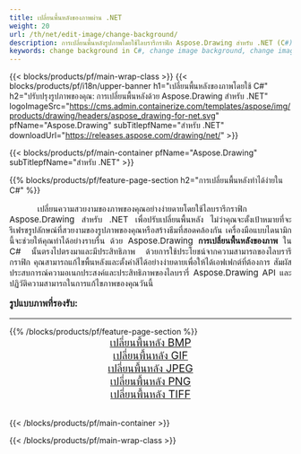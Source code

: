 ```yaml
---
title: เปลี่ยนพื้นหลังของภาพผ่าน .NET
weight: 20
url: /th/net/edit-image/change-background/
description: การเปลี่ยนพื้นหลังรูปภาพโดยใช้ไลบรารีกราฟิก Aspose.Drawing สำหรับ .NET (C#)
keywords: change background in C#, change image background, change images in C#, graphic library สำหรับ .NET, edit images, edit background, set color
---
```


{{< blocks/products/pf/main-wrap-class >}}
{{< blocks/products/pf/i18n/upper-banner h1="เปลี่ยนพื้นหลังของภาพโดยใช้ C#" h2="ปรับปรุงรูปภาพของคุณ: การเปลี่ยนพื้นหลังด้วย Aspose.Drawing สำหรับ .NET" logoImageSrc="https://cms.admin.containerize.com/templates/aspose/img/products/drawing/headers/aspose_drawing-for-net.svg" pfName="Aspose.Drawing" subTitlepfName="สำหรับ .NET" downloadUrl="https://releases.aspose.com/drawing/net/" >}}

{{< blocks/products/pf/main-container pfName="Aspose.Drawing" subTitlepfName="สำหรับ .NET" >}}

{{% blocks/products/pf/feature-page-section  h2="การเปลี่ยนพื้นหลังทำได้ง่ายใน C#" %}}
<p align="justify" style="text-indent:50px;font-size:15px;">
เปลี่ยนความสวยงามของภาพของคุณอย่างง่ายดายโดยใช้ไลบรารีกราฟิก Aspose.Drawing สำหรับ .NET เพื่อปรับเปลี่ยนพื้นหลัง ไม่ว่าคุณจะตั้งเป้าหมายที่จะรีเฟรชรูปลักษณ์ที่สวยงามของรูปภาพของคุณหรือสร้างธีมที่สอดคล้องกัน เครื่องมือแบบไดนามิกนี้จะช่วยให้คุณทำได้อย่างราบรื่น ด้วย Aspose.Drawing <b>การเปลี่ยนพื้นหลังของภาพ</b> ใน C# นั้นตรงไปตรงมาและมีประสิทธิภาพ ด้วยการใช้ประโยชน์จากความสามารถของไลบรารีกราฟิก คุณสามารถแก้ไขพื้นหลังและตั้งค่าสีได้อย่างง่ายดายเพื่อให้ได้เอฟเฟกต์ที่ต้องการ สัมผัสประสบการณ์ความอเนกประสงค์และประสิทธิภาพของไลบรารี่ Aspose.Drawing API และปฏิวัติความสามารถในการแก้ไขภาพของคุณวันนี้</p>

<h3 style="margin-top:16px;">
รูปแบบภาพที่รองรับ:
</h3>

<hr/>
{{% /blocks/products/pf/feature-page-section %}}
<div class="container-fluid productfamilypage bg-gray">
    <div class="convertypes bg-gray agp-content section">
        <div class="container">
		    <div class="row other-converters" style="font-size: 19px;text-align:center;">
		        <div class='col-md-3 other-converter remove-lp remove-rp'><a href="bmp/" style="padding:15px;">เปลี่ยนพื้นหลัง BMP</a></div>
                <div class='col-md-3 other-converter remove-lp remove-rp'><a href="gif/" style="padding:15px;">เปลี่ยนพื้นหลัง GIF</a></div>
                <div class='col-md-3 other-converter remove-lp remove-rp'><a href="jpeg/" style="padding:15px;">เปลี่ยนพื้นหลัง JPEG </a></div>
                <div class='col-md-3 other-converter remove-lp remove-rp'><a href="png/" style="padding:15px;">เปลี่ยนพื้นหลัง PNG</a></div>
                <div class='col-md-3 other-converter remove-lp remove-rp'><a href="tiff/" style="padding:15px;">เปลี่ยนพื้นหลัง TIFF</a></div>
            </div>
        </div>
    </div>
</div>
<br/>

{{< /blocks/products/pf/main-container >}}

{{< /blocks/products/pf/main-wrap-class >}}
